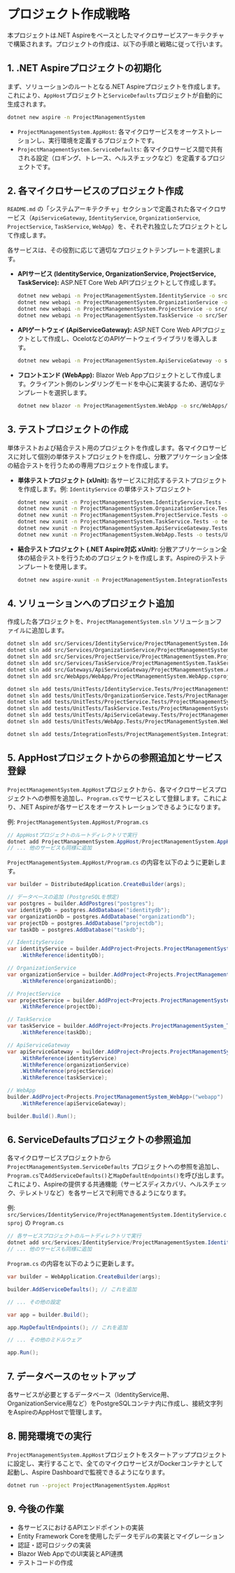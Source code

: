 # プロジェクト作成戦略

本プロジェクトは.NET Aspireをベースとしたマイクロサービスアーキテクチャで構築されます。プロジェクトの作成は、以下の手順と戦略に従って行います。

## 1. .NET Aspireプロジェクトの初期化

まず、ソリューションのルートとなる.NET Aspireプロジェクトを作成します。これにより、`AppHost`プロジェクトと`ServiceDefaults`プロジェクトが自動的に生成されます。

```bash
dotnet new aspire -n ProjectManagementSystem
```

- `ProjectManagementSystem.AppHost`: 各マイクロサービスをオーケストレーションし、実行環境を定義するプロジェクトです。
- `ProjectManagementSystem.ServiceDefaults`: 各マイクロサービス間で共有される設定（ロギング、トレース、ヘルスチェックなど）を定義するプロジェクトです。

## 2. 各マイクロサービスのプロジェクト作成

`README.md` の「システムアーキテクチャ」セクションで定義された各マイクロサービス（`ApiServiceGateway`, `IdentityService`, `OrganizationService`, `ProjectService`, `TaskService`, `WebApp`）を、それぞれ独立したプロジェクトとして作成します。

各サービスは、その役割に応じて適切なプロジェクトテンプレートを選択します。

- **APIサービス (IdentityService, OrganizationService, ProjectService, TaskService):**
  ASP.NET Core Web APIプロジェクトとして作成します。
  ```bash
  dotnet new webapi -n ProjectManagementSystem.IdentityService -o src/Services/IdentityService
  dotnet new webapi -n ProjectManagementSystem.OrganizationService -o src/Services/OrganizationService
  dotnet new webapi -n ProjectManagementSystem.ProjectService -o src/Services/ProjectService
  dotnet new webapi -n ProjectManagementSystem.TaskService -o src/Services/TaskService
  ```

- **APIゲートウェイ (ApiServiceGateway):**
  ASP.NET Core Web APIプロジェクトとして作成し、OcelotなどのAPIゲートウェイライブラリを導入します。
  ```bash
  dotnet new webapi -n ProjectManagementSystem.ApiServiceGateway -o src/Gateways/ApiServiceGateway
  ```

- **フロントエンド (WebApp):**
  Blazor Web Appプロジェクトとして作成します。クライアント側のレンダリングモードを中心に実装するため、適切なテンプレートを選択します。
  ```bash
  dotnet new blazor -n ProjectManagementSystem.WebApp -o src/WebApps/WebApp --interactivity Client --no-host-authentication
  ```

## 3. テストプロジェクトの作成

単体テストおよび結合テスト用のプロジェクトを作成します。各マイクロサービスに対して個別の単体テストプロジェクトを作成し、分散アプリケーション全体の結合テストを行うための専用プロジェクトを作成します。

- **単体テストプロジェクト (xUnit):**
  各サービスに対応するテストプロジェクトを作成します。例: `IdentityService` の単体テストプロジェクト
  ```bash
  dotnet new xunit -n ProjectManagementSystem.IdentityService.Tests -o tests/UnitTests/IdentityService.Tests
  dotnet new xunit -n ProjectManagementSystem.OrganizationService.Tests -o tests/UnitTests/OrganizationService.Tests
  dotnet new xunit -n ProjectManagementSystem.ProjectService.Tests -o tests/UnitTests/ProjectService.Tests
  dotnet new xunit -n ProjectManagementSystem.TaskService.Tests -o tests/UnitTests/TaskService.Tests
  dotnet new xunit -n ProjectManagementSystem.ApiServiceGateway.Tests -o tests/UnitTests/ApiServiceGateway.Tests
  dotnet new xunit -n ProjectManagementSystem.WebApp.Tests -o tests/UnitTests/WebApp.Tests
  ```

- **結合テストプロジェクト (.NET Aspire対応 xUnit):**
  分散アプリケーション全体の結合テストを行うためのプロジェクトを作成します。Aspireのテストテンプレートを使用します。
  ```bash
  dotnet new aspire-xunit -n ProjectManagementSystem.IntegrationTests -o tests/IntegrationTests
  ```

## 4. ソリューションへのプロジェクト追加

作成した各プロジェクトを、`ProjectManagementSystem.sln` ソリューションファイルに追加します。

```bash
dotnet sln add src/Services/IdentityService/ProjectManagementSystem.IdentityService.csproj
dotnet sln add src/Services/OrganizationService/ProjectManagementSystem.OrganizationService.csproj
dotnet sln add src/Services/ProjectService/ProjectManagementSystem.ProjectService.csproj
dotnet sln add src/Services/TaskService/ProjectManagementSystem.TaskService.csproj
dotnet sln add src/Gateways/ApiServiceGateway/ProjectManagementSystem.ApiServiceGateway.csproj
dotnet sln add src/WebApps/WebApp/ProjectManagementSystem.WebApp.csproj

dotnet sln add tests/UnitTests/IdentityService.Tests/ProjectManagementSystem.IdentityService.Tests.csproj
dotnet sln add tests/UnitTests/OrganizationService.Tests/ProjectManagementSystem.OrganizationService.Tests.csproj
dotnet sln add tests/UnitTests/ProjectService.Tests/ProjectManagementSystem.ProjectService.Tests.csproj
dotnet sln add tests/UnitTests/TaskService.Tests/ProjectManagementSystem.TaskService.Tests.csproj
dotnet sln add tests/UnitTests/ApiServiceGateway.Tests/ProjectManagementSystem.ApiServiceGateway.Tests.csproj
dotnet sln add tests/UnitTests/WebApp.Tests/ProjectManagementSystem.WebApp.Tests.csproj

dotnet sln add tests/IntegrationTests/ProjectManagementSystem.IntegrationTests.csproj
```

## 5. AppHostプロジェクトからの参照追加とサービス登録

`ProjectManagementSystem.AppHost`プロジェクトから、各マイクロサービスプロジェクトへの参照を追加し、`Program.cs`でサービスとして登録します。これにより、.NET Aspireが各サービスをオーケストレーションできるようになります。

例: `ProjectManagementSystem.AppHost/Program.cs`

```csharp
// AppHostプロジェクトのルートディレクトリで実行
dotnet add ProjectManagementSystem.AppHost/ProjectManagementSystem.AppHost.csproj reference src/Services/IdentityService/ProjectManagementSystem.IdentityService.csproj
// ... 他のサービスも同様に追加
```

`ProjectManagementSystem.AppHost/Program.cs` の内容を以下のように更新します。

```csharp
var builder = DistributedApplication.CreateBuilder(args);

// データベースの追加 (PostgreSQLを想定)
var postgres = builder.AddPostgres("postgres");
var identityDb = postgres.AddDatabase("identitydb");
var organizationDb = postgres.AddDatabase("organizationdb");
var projectDb = postgres.AddDatabase("projectdb");
var taskDb = postgres.AddDatabase("taskdb");

// IdentityService
var identityService = builder.AddProject<Projects.ProjectManagementSystem_IdentityService>("identity-service")
    .WithReference(identityDb);

// OrganizationService
var organizationService = builder.AddProject<Projects.ProjectManagementSystem_OrganizationService>("organization-service")
    .WithReference(organizationDb);

// ProjectService
var projectService = builder.AddProject<Projects.ProjectManagementSystem_ProjectService>("project-service")
    .WithReference(projectDb);

// TaskService
var taskService = builder.AddProject<Projects.ProjectManagementSystem_TaskService>("task-service")
    .WithReference(taskDb);

// ApiServiceGateway
var apiServiceGateway = builder.AddProject<Projects.ProjectManagementSystem_ApiServiceGateway>("api-gateway")
    .WithReference(identityService)
    .WithReference(organizationService)
    .WithReference(projectService)
    .WithReference(taskService);

// WebApp
builder.AddProject<Projects.ProjectManagementSystem_WebApp>("webapp")
    .WithReference(apiServiceGateway);

builder.Build().Run();
```

## 6. ServiceDefaultsプロジェクトの参照追加

各マイクロサービスプロジェクトから `ProjectManagementSystem.ServiceDefaults` プロジェクトへの参照を追加し、`Program.cs`で`AddServiceDefaults()`と`MapDefaultEndpoints()`を呼び出します。これにより、Aspireの提供する共通機能（サービスディスカバリ、ヘルスチェック、テレメトリなど）を各サービスで利用できるようになります。

例: `src/Services/IdentityService/ProjectManagementSystem.IdentityService.csproj` の `Program.cs`

```csharp
// 各サービスプロジェクトのルートディレクトリで実行
dotnet add src/Services/IdentityService/ProjectManagementSystem.IdentityService.csproj reference ../../ServiceDefaults/ProjectManagementSystem.ServiceDefaults.csproj
// ... 他のサービスも同様に追加
```

`Program.cs` の内容を以下のように更新します。

```csharp
var builder = WebApplication.CreateBuilder(args);

builder.AddServiceDefaults(); // これを追加

// ... その他の設定

var app = builder.Build();

app.MapDefaultEndpoints(); // これを追加

// ... その他のミドルウェア

app.Run();
```

## 7. データベースのセットアップ

各サービスが必要とするデータベース（IdentityService用、OrganizationService用など）をPostgreSQLコンテナ内に作成し、接続文字列をAspireのAppHostで管理します。

## 8. 開発環境での実行

`ProjectManagementSystem.AppHost`プロジェクトをスタートアッププロジェクトに設定し、実行することで、全てのマイクロサービスがDockerコンテナとして起動し、Aspire Dashboardで監視できるようになります。

```bash
dotnet run --project ProjectManagementSystem.AppHost
```

## 9. 今後の作業

- 各サービスにおけるAPIエンドポイントの実装
- Entity Framework Coreを使用したデータモデルの実装とマイグレーション
- 認証・認可ロジックの実装
- Blazor Web AppでのUI実装とAPI連携
- テストコードの作成